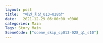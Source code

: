 ```yaml
---
layout: post
title:  "메인_회상_013~028장"
date:   2021-12-29 06:00:00 +0000
categories: Main
Tags: Story Main
SceneCode: ["scene_skip_cp013-028_q1_s10"]
---
```

